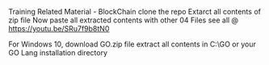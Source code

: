 Training Related Material - BlockChain 
clone the repo 
Extarct all contents of zip file
Now paste all extracted contents with other 04 Files
see all @ https://youtu.be/SRu7f9b8tN0

For Windows 10, download GO.zip file extract all contents in C:\GO or your GO Lang installation directory

